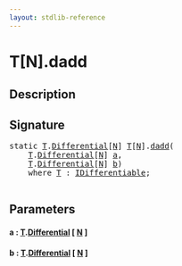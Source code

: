 ```yaml
---
layout: stdlib-reference
---
```


# T\[N\]\.dadd

## Description





## Signature 

<pre>
<span class='code_keyword'>static</span> <a href="index.md#typeparam-T" class="code_type">T</a>.<a href="differential-0.md" class="code_type">Differential</a>[<a href="index.md#decl-N" class="code_var">N</a>] <a href="index.md#typeparam-T" class="code_type">T</a>[<a href="index.md#decl-N" class="code_var">N</a>].<a href="dadd.md">dadd</a>(
    <a href="index.md#typeparam-T" class="code_type">T</a>.<a href="differential-0.md" class="code_type">Differential</a>[<a href="index.md#decl-N" class="code_var">N</a>] <a href="dadd.md#decl-a" class="code_param">a</a>,
    <a href="index.md#typeparam-T" class="code_type">T</a>.<a href="differential-0.md" class="code_type">Differential</a>[<a href="index.md#decl-N" class="code_var">N</a>] <a href="dadd.md#decl-b" class="code_param">b</a>)
    <span class='code_keyword'>where</span> <a href="index.md#typeparam-T" class="code_type">T</a> : <a href="../../interfaces/idifferentiable-01/index.md" class="code_type">IDifferentiable</a>;

</pre>

## Parameters

####  <a id="decl-a"></a>a  : [T](index.md#typeparam-T)\.[Differential](differential-0.md) \[ [N](index.md#decl-N) \]
####  <a id="decl-b"></a>b  : [T](index.md#typeparam-T)\.[Differential](differential-0.md) \[ [N](index.md#decl-N) \]


<script>
// Fix .md links to .html when on ReadTheDocs
if (window.location.hostname.includes('readthedocs') || 
    window.location.hostname.includes('rtfd.io')) {
  document.addEventListener('DOMContentLoaded', function() {
    const links = document.querySelectorAll('a');
    links.forEach(link => {
      const href = link.getAttribute('href');
      if (href && href.includes('.md')) {
        // This regex will handle .md links with or without fragment identifiers or query parameters
        link.href = link.href.replace(/(.+)\.md(#[^?]*)?(\?.*)?$/, '$1.html$2$3');
      }
    });
  });
}
</script>

